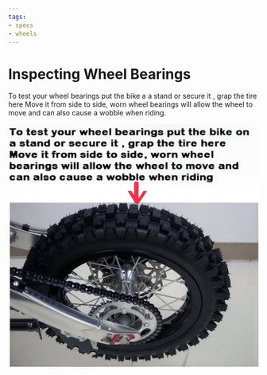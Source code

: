 ```yaml
---
tags:
- specs
- wheels
---
```


# Inspecting Wheel Bearings

To test your wheel bearings put the bike a a stand or secure it , grap the tire here Move it from side to side, worn wheel bearings will allow the wheel to move and can also cause a wobble when riding.

![Wheel Bearing Test](../../static/img/wheelbearingtest.jpg)
